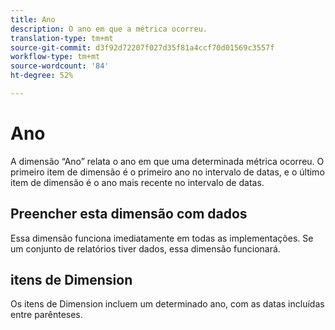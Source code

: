 ```yaml
---
title: Ano
description: O ano em que a métrica ocorreu.
translation-type: tm+mt
source-git-commit: d3f92d72207f027d35f81a4ccf70d01569c3557f
workflow-type: tm+mt
source-wordcount: '84'
ht-degree: 52%

---
```



# Ano

A dimensão “Ano” relata o ano em que uma determinada métrica ocorreu. O primeiro item de dimensão é o primeiro ano no intervalo de datas, e o último item de dimensão é o ano mais recente no intervalo de datas.

## Preencher esta dimensão com dados

Essa dimensão funciona imediatamente em todas as implementações. Se um conjunto de relatórios tiver dados, essa dimensão funcionará.

## itens de Dimension

Os itens de Dimension incluem um determinado ano, com as datas incluídas entre parênteses.
